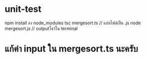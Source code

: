 # unit-test
npm install ลง node_modules
tsc mergesort.ts // แปลไฟล์เป็น .js
node mergesort.js // outputโชว์ใน terminal
# แก้ค่า input ใน mergesort.ts นะครับ
